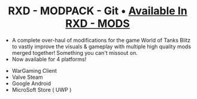 <h1 align="center">RXD - MODPACK - Git • <a href="https://rxd-mods.pages.dev/rxd-modpack" target="_blank">Available In RXD - MODS</a></h1>

* A complete over-haul of modifications for the game World of Tanks Blitz to vastly improve the visuals & gameplay with multiple high quality mods merged together! Something you can't missout on.
* Now available for 4 platforms!
 - WarGaming Client
 - Valve Steam
 - Google Android
 - MicroSoft Store ( UWP )